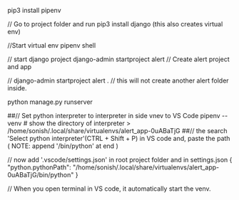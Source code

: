 pip3 install pipenv

// Go to project folder and run
pip3 install django (this also creates virtual env)

//Start virtual env
pipenv shell

// start django project
django-admin startproject alert // Create alert project and app

// django-admin startproject alert . // this will not create another alert folder inside.

python manage.py runserver

##// Set python interpreter to interpreter in side vnev to VS Code
pipenv --venv # show the directory of interpreter > /home/sonish/.local/share/virtualenvs/alert_app-0uABaTjG
##// the  search 'Select python interpreter'(CTRL + Shift + P) in VS code and, paste the path ( NOTE: append '/bin/python' at end )


// now add '.vscode/settings.json' in root project folder
and in settings.json
{
    "python.pythonPath": "/home/sonish/.local/share/virtualenvs/alert_app-0uABaTjG/bin/python"
}

// When you open terminal in VS code, it automatically start the venv.